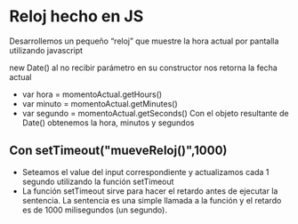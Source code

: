 # Reloj hecho en JS
Desarrollemos un pequeño “reloj” que muestre la hora actual por pantalla utilizando javascript

new Date() al no recibir parámetro en su constructor nos retorna la fecha actual
- var hora = momentoActual.getHours()
- var minuto = momentoActual.getMinutes()
- var segundo = momentoActual.getSeconds()
Con el objeto resultante de Date() obtenemos la hora, minutos y segundos

## Con setTimeout("mueveReloj()",1000)
- Seteamos el value del input correspondiente y actualizamos cada 1 segundo utilizando la función setTimeout
- La función setTimeout sirve para hacer el retardo antes de ejecutar la sentencia. La sentencia es una simple llamada a la función y el retardo es de 1000 milisegundos (un segundo).
